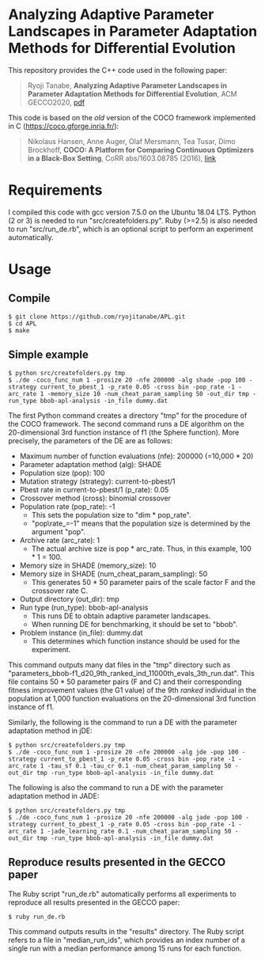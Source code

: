 # Analyzing Adaptive Parameter Landscapes in Parameter Adaptation Methods for Differential Evolution 

This repository provides the C++ code used in the following paper:

> Ryoji Tanabe, **Analyzing Adaptive Parameter Landscapes in Parameter Adaptation Methods for Differential Evolution**, ACM GECCO2020, [pdf](https://ryojitanabe.github.io/pdf/t-gecco2020.pdf)

This code is based on the *old* version of the COCO framework implemented in C (https://coco.gforge.inria.fr/):

> Nikolaus Hansen, Anne Auger, Olaf Mersmann, Tea Tusar, Dimo Brockhoff, **COCO: A Platform for Comparing Continuous Optimizers in a Black-Box Setting**, CoRR abs/1603.08785 (2016), [link](https://arxiv.org/abs/1603.08785)

# Requirements

I compiled this code with gcc version 7.5.0 on the Ubuntu 18.04 LTS. Python (2 or 3) is needed to run "src/createfolders.py". Ruby (>=2.5) is also needed to run "src/run_de.rb", which is an optional script to perform an experiment automatically.

# Usage

## Compile

```
$ git clone https://github.com/ryojitanabe/APL.git
$ cd APL
$ make
```

## Simple example

```
$ python src/createfolders.py tmp 
$ ./de -coco_func_num 1 -prosize 20 -nfe 200000 -alg shade -pop 100 -strategy current_to_pbest_1 -p_rate 0.05 -cross bin -pop_rate -1 -arc_rate 1 -memory_size 10 -num_cheat_param_sampling 50 -out_dir tmp -run_type bbob-apl-analysis -in_file dummy.dat
```

The first Python command creates a directory "tmp" for the procedure of the COCO framework. The second command runs a DE algorithm on the 20-dimensional 3rd function instance of f1 (the Sphere function). More precisely, the parameters of the DE are as follows:

- Maximum number of function evaluations (nfe): 200000 (=10,000 * 20)
- Parameter adaptation method (alg): SHADE
- Population size (pop): 100
- Mutation strategy (strategy): current-to-pbest/1
- Pbest rate in current-to-pbest/1 (p\_rate): 0.05
- Crossover method (cross): binomial crossover
- Population rate (pop\_rate): -1
    - This sets the population size to "dim * pop\_rate".
	- "pop\rate_=-1" means that the population size is determined by the argument "pop". 
- Archive rate (arc\_rate): 1
    - The actual archive size is pop * arc\_rate. Thus, in this example, 100 * 1 = 100.
- Memory size in SHADE (memory\_size): 10
- Memory size in SHADE (num\_cheat\_param\_sampling): 50
    - This generates 50 * 50 parameter pairs of the scale factor F and the crossover rate C.
- Output directory (out_dir):  tmp
- Run type (run\_type): bbob-apl-analysis
    - This runs DE to obtain adaptive parameter landscapes.
	- When running DE for benchmarking, it should be set to "bbob".
- Problem instance (in\_file): dummy.dat
	- This determines which function instance should be used for the experiment.

This command outputs many dat files in the "tmp" directory such as "parameters\_bbob-f1\_d20\_9th\_ranked\_ind\_11000th\_evals\_3th\_run.dat". This file contains 50 * 50 parameter pairs (F and C) and their corresponding fitness improvement values (the G1 value) of the 9th *ranked* individual in the population at 1,000 function evaluations on the 20-dimensional 3rd function instance of f1.
 
Similarly, the following is the command to run a DE with the parameter adaptation method in jDE:

```
$ python src/createfolders.py tmp 
$ ./de -coco_func_num 1 -prosize 20 -nfe 200000 -alg jde -pop 100 -strategy current_to_pbest_1 -p_rate 0.05 -cross bin -pop_rate -1 -arc_rate 1 -tau_sf 0.1 -tau_cr 0.1 -num_cheat_param_sampling 50 -out_dir tmp -run_type bbob-apl-analysis -in_file dummy.dat
```

The following is also the command to run a DE with the parameter adaptation method in JADE:

```
$ python src/createfolders.py tmp 
$ ./de -coco_func_num 1 -prosize 20 -nfe 200000 -alg jade -pop 100 -strategy current_to_pbest_1 -p_rate 0.05 -cross bin -pop_rate -1 -arc_rate 1 -jade_learning_rate 0.1 -num_cheat_param_sampling 50 -out_dir tmp -run_type bbob-apl-analysis -in_file dummy.dat
```

## Reproduce results presented in the GECCO paper

The Ruby script "run_de.rb" automatically performs all experiments to reproduce all results presented in the GECCO paper:

```
$ ruby run_de.rb
```

This command outputs results in the "results" directory. The Ruby script refers to a file in "median_run_ids", which provides an index number of a single run with a median performance among 15 runs for each function.
